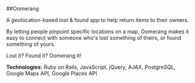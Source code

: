 ##Oomerang

A geolocation-based lost & found app to help return items to their owners.

By letting people pinpoint specific locations on a map, Oomerang makes it easy to connect with someone who's lost something of theirs, or found something of yours.

Lost it? Found it? Oomerang it!

**Technologies:** Ruby on Rails, JavaScript, jQuery, AJAX, PostgreSQL, Google Maps API, Google Places API
